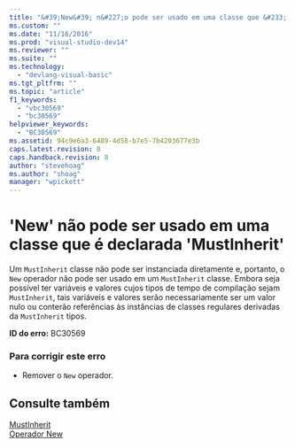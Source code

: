 ```yaml
---
title: "&#39;New&#39; n&#227;o pode ser usado em uma classe que &#233; declarada &#39;MustInherit&#39; | Microsoft Docs"
ms.custom: ""
ms.date: "11/16/2016"
ms.prod: "visual-studio-dev14"
ms.reviewer: ""
ms.suite: ""
ms.technology: 
  - "devlang-visual-basic"
ms.tgt_pltfrm: ""
ms.topic: "article"
f1_keywords: 
  - "vbc30569"
  - "bc30569"
helpviewer_keywords: 
  - "BC30569"
ms.assetid: 94c9e6a3-6489-4d58-b7e5-7b4203677e3b
caps.latest.revision: 8
caps.handback.revision: 8
author: "stevehoag"
ms.author: "shoag"
manager: "wpickett"
---
```

# &#39;New&#39; n&#227;o pode ser usado em uma classe que &#233; declarada &#39;MustInherit&#39;
Um `MustInherit` classe não pode ser instanciada diretamente e, portanto, o `New` operador não pode ser usado em um `MustInherit` classe. Embora seja possível ter variáveis e valores cujos tipos de tempo de compilação sejam `MustInherit`, tais variáveis e valores serão necessariamente ser um valor nulo ou conterão referências às instâncias de classes regulares derivadas da `MustInherit` tipos.  
  
 **ID do erro:** BC30569  
  
### Para corrigir este erro  
  
-   Remover o `New` operador.  
  
## Consulte também  
 [MustInherit](../../visual-basic/language-reference/modifiers/mustinherit.md)   
 [Operador New](../../visual-basic/language-reference/operators/new-operator.md)